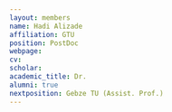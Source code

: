 ```yaml
---
layout: members
name: Hadi Alizade
affiliation: GTU
position: PostDoc
webpage:
cv:
scholar:
academic_title: Dr.
alumni: true
nextposition: Gebze TU (Assist. Prof.)
---
```

